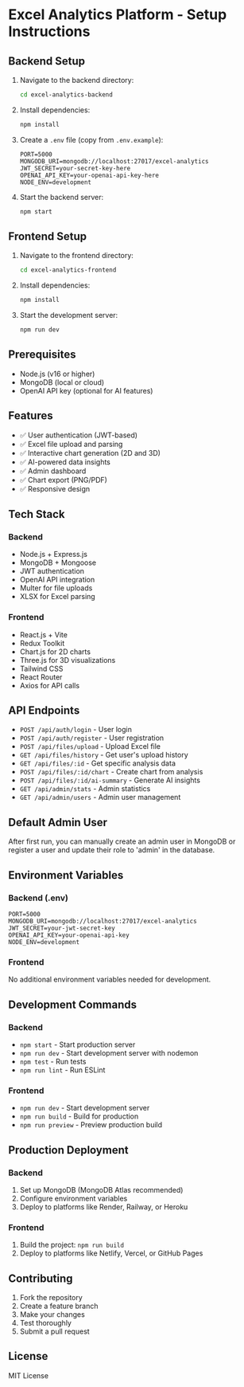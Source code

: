 # Excel Analytics Platform - Setup Instructions

## Backend Setup

1. Navigate to the backend directory:
   ```bash
   cd excel-analytics-backend
   ```

2. Install dependencies:
   ```bash
   npm install
   ```

3. Create a `.env` file (copy from `.env.example`):
   ```env
   PORT=5000
   MONGODB_URI=mongodb://localhost:27017/excel-analytics
   JWT_SECRET=your-secret-key-here
   OPENAI_API_KEY=your-openai-api-key-here
   NODE_ENV=development
   ```

4. Start the backend server:
   ```bash
   npm start
   ```

## Frontend Setup

1. Navigate to the frontend directory:
   ```bash
   cd excel-analytics-frontend
   ```

2. Install dependencies:
   ```bash
   npm install
   ```

3. Start the development server:
   ```bash
   npm run dev
   ```

## Prerequisites

- Node.js (v16 or higher)
- MongoDB (local or cloud)
- OpenAI API key (optional for AI features)

## Features

- ✅ User authentication (JWT-based)
- ✅ Excel file upload and parsing
- ✅ Interactive chart generation (2D and 3D)
- ✅ AI-powered data insights
- ✅ Admin dashboard
- ✅ Chart export (PNG/PDF)
- ✅ Responsive design

## Tech Stack

### Backend
- Node.js + Express.js
- MongoDB + Mongoose
- JWT authentication
- OpenAI API integration
- Multer for file uploads
- XLSX for Excel parsing

### Frontend
- React.js + Vite
- Redux Toolkit
- Chart.js for 2D charts
- Three.js for 3D visualizations
- Tailwind CSS
- React Router
- Axios for API calls

## API Endpoints

- `POST /api/auth/login` - User login
- `POST /api/auth/register` - User registration
- `POST /api/files/upload` - Upload Excel file
- `GET /api/files/history` - Get user's upload history
- `GET /api/files/:id` - Get specific analysis data
- `POST /api/files/:id/chart` - Create chart from analysis
- `POST /api/files/:id/ai-summary` - Generate AI insights
- `GET /api/admin/stats` - Admin statistics
- `GET /api/admin/users` - Admin user management

## Default Admin User

After first run, you can manually create an admin user in MongoDB or register a user and update their role to 'admin' in the database.

## Environment Variables

### Backend (.env)
```env
PORT=5000
MONGODB_URI=mongodb://localhost:27017/excel-analytics
JWT_SECRET=your-jwt-secret-key
OPENAI_API_KEY=your-openai-api-key
NODE_ENV=development
```

### Frontend
No additional environment variables needed for development.

## Development Commands

### Backend
- `npm start` - Start production server
- `npm run dev` - Start development server with nodemon
- `npm test` - Run tests
- `npm run lint` - Run ESLint

### Frontend
- `npm run dev` - Start development server
- `npm run build` - Build for production
- `npm run preview` - Preview production build

## Production Deployment

### Backend
1. Set up MongoDB (MongoDB Atlas recommended)
2. Configure environment variables
3. Deploy to platforms like Render, Railway, or Heroku

### Frontend
1. Build the project: `npm run build`
2. Deploy to platforms like Netlify, Vercel, or GitHub Pages

## Contributing

1. Fork the repository
2. Create a feature branch
3. Make your changes
4. Test thoroughly
5. Submit a pull request

## License

MIT License